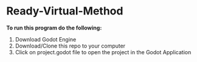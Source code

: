 # Ready-Virtual-Method

**To run this program do the following:**

1. Download Godot Engine
2. Download/Clone this repo to your computer
3. Click on project.godot file to open the project in the Godot Application
